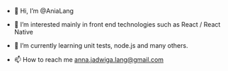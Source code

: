 - 👋 Hi, I’m @AniaLang
- 👀 I’m interested mainly in front end technologies such as React / React Native
- 🌱 I’m currently learning unit tests, node.js and many others.

- 📫 How to reach me anna.jadwiga.lang@gmail.com

<!---
AniaLang/AniaLang is a ✨ special ✨ repository because its `README.md` (this file) appears on your GitHub profile.
You can click the Preview link to take a look at your changes.
--->
